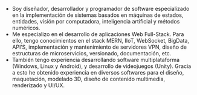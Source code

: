 * Soy diseñador, desarrollador y programador de software especializado en la implementación de sistemas basados en máquinas de estados, entidades, visión por computadora, inteligencia artificial y métodos numéricos.
* Me especializo en el desarrollo de aplicaciones Web Full-Stack. Para ello, tengo conocimientos en el stack MERN, IIoT, WebSocket, BigData, API’S, implementación y mantenimiento de servidores VPN, diseño de estructuras de microservicios, versionado, documentación, etc.
* También tengo experiencia desarrollando software multiplataforma (Windows, Linux y Android), y desarrollo de videojuegos (Unity). Gracia a esto he obtenido experiencia en diversos softwares para el diseño, maquetación, modelado 3D, diseño de contenido multimedia, renderizado y UI/UX.

